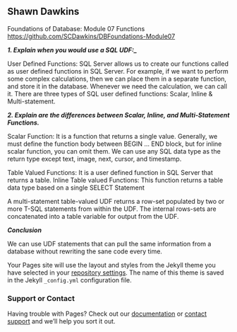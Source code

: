 ## Shawn Dawkins
Foundations of Database: Module 07 Functions  
https://github.com/SCDawkins/DBFoundations-Module07


***1.	Explain when you would use a SQL UDF:_***

User Defined Functions: SQL Server allows us to create our functions called as user defined functions in SQL Server. For example, if we want to perform some complex calculations, then we can place them in a separate function, and store it in the database. Whenever we need the calculation, we can call it. There are three types of SQL user defined functions: Scalar, Inline & Multi-statement.

***_2. Explain are the differences between Scalar, Inline, and Multi-Statement Functions._***

   Scalar Function: It is a function that returns a single value. Generally, we must define the function body between BEGIN … END block, but for inline scalar function, you can 
   omit them. We can use any SQL data type as the return type except text, image, next, cursor, and timestamp.

   Table Valued Functions: It is a user defined function in SQL Server that returns a table.
   Inline Table valued Functions: This function returns a table data type based on a single SELECT Statement

   A multi-statement table-valued UDF returns a row-set populated by two or more T-SQL statements from within the UDF.  The internal rows-sets are concatenated into a table 
   variable for output from the UDF. 

***_Conclusion_*** 

   We can use UDF statements that can pull the same information from a database without rewriting the sane code every time.



Your Pages site will use the layout and styles from the Jekyll theme you have selected in your [repository settings](https://github.com/SCDawkins/DBFoundations-Module07/settings). The name of this theme is saved in the Jekyll `_config.yml` configuration file.

### Support or Contact

Having trouble with Pages? Check out our [documentation](https://docs.github.com/categories/github-pages-basics/) or [contact support](https://github.com/contact) and we’ll help you sort it out.
